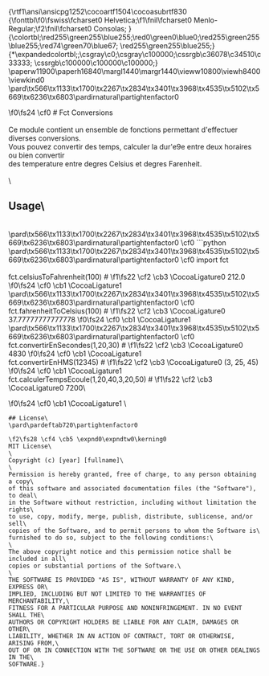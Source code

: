 {\rtf1\ansi\ansicpg1252\cocoartf1504\cocoasubrtf830
{\fonttbl\f0\fswiss\fcharset0 Helvetica;\f1\fnil\fcharset0 Menlo-Regular;\f2\fnil\fcharset0 Consolas;
}
{\colortbl;\red255\green255\blue255;\red0\green0\blue0;\red255\green255\blue255;\red74\green70\blue67;
\red255\green255\blue255;}
{\*\expandedcolortbl;;\csgray\c0;\csgray\c100000;\cssrgb\c36078\c34510\c33333;
\cssrgb\c100000\c100000\c100000;}
\paperw11900\paperh16840\margl1440\margr1440\vieww10800\viewh8400\viewkind0
\pard\tx566\tx1133\tx1700\tx2267\tx2834\tx3401\tx3968\tx4535\tx5102\tx5669\tx6236\tx6803\pardirnatural\partightenfactor0

\f0\fs24 \cf0 # Fct Conversions\
\
Ce module contient un ensemble de fonctions permettant d'effectuer diverses conversions.\
Vous pouvez convertir des temps, calculer la dur\'e9e entre deux horaires ou bien convertir\
des temperature entre degres Celsius et degres Farenheit.\
\
\
## Usage\
\
\pard\tx566\tx1133\tx1700\tx2267\tx2834\tx3401\tx3968\tx4535\tx5102\tx5669\tx6236\tx6803\pardirnatural\partightenfactor0
\cf0 ```python \
\pard\tx566\tx1133\tx1700\tx2267\tx2834\tx3401\tx3968\tx4535\tx5102\tx5669\tx6236\tx6803\pardirnatural\partightenfactor0
\cf0 import fct\
\
fct.celsiusToFahrenheit(100) 	# 
\f1\fs22 \cf2 \cb3 \CocoaLigature0 212.0
\f0\fs24 \cf0 \cb1 \CocoaLigature1 \
\pard\tx566\tx1133\tx1700\tx2267\tx2834\tx3401\tx3968\tx4535\tx5102\tx5669\tx6236\tx6803\pardirnatural\partightenfactor0
\cf0 fct.fahrenheitToCelsius(100)	# 
\f1\fs22 \cf2 \cb3 \CocoaLigature0 37.77777777777778
\f0\fs24 \cf0 \cb1 \CocoaLigature1 \
\pard\tx566\tx1133\tx1700\tx2267\tx2834\tx3401\tx3968\tx4535\tx5102\tx5669\tx6236\tx6803\pardirnatural\partightenfactor0
\cf0 fct.convertirEnSecondes(1,20,30)	# 
\f1\fs22 \cf2 \cb3 \CocoaLigature0 4830
\f0\fs24 \cf0 \cb1 \CocoaLigature1 \
fct.convertirEnHMS(12345)		# 
\f1\fs22 \cf2 \cb3 \CocoaLigature0 (3, 25, 45)
\f0\fs24 \cf0 \cb1 \CocoaLigature1 \
fct.calculerTempsEcoule(1,20,40,3,20,50)	# 
\f1\fs22 \cf2 \cb3 \CocoaLigature0 7200\

\f0\fs24 \cf0 \cb1 \CocoaLigature1 \
```\
## License\
\pard\pardeftab720\partightenfactor0

\f2\fs28 \cf4 \cb5 \expnd0\expndtw0\kerning0
MIT License\
\
Copyright (c) [year] [fullname]\
\
Permission is hereby granted, free of charge, to any person obtaining a copy\
of this software and associated documentation files (the "Software"), to deal\
in the Software without restriction, including without limitation the rights\
to use, copy, modify, merge, publish, distribute, sublicense, and/or sell\
copies of the Software, and to permit persons to whom the Software is\
furnished to do so, subject to the following conditions:\
\
The above copyright notice and this permission notice shall be included in all\
copies or substantial portions of the Software.\
\
THE SOFTWARE IS PROVIDED "AS IS", WITHOUT WARRANTY OF ANY KIND, EXPRESS OR\
IMPLIED, INCLUDING BUT NOT LIMITED TO THE WARRANTIES OF MERCHANTABILITY,\
FITNESS FOR A PARTICULAR PURPOSE AND NONINFRINGEMENT. IN NO EVENT SHALL THE\
AUTHORS OR COPYRIGHT HOLDERS BE LIABLE FOR ANY CLAIM, DAMAGES OR OTHER\
LIABILITY, WHETHER IN AN ACTION OF CONTRACT, TORT OR OTHERWISE, ARISING FROM,\
OUT OF OR IN CONNECTION WITH THE SOFTWARE OR THE USE OR OTHER DEALINGS IN THE\
SOFTWARE.}